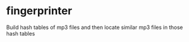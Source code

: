 # fingerprinter
Build hash tables of mp3 files and then locate similar mp3 files in those hash tables
